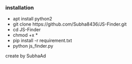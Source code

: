 <h3>installation</h3>
<ul>
  <li>apt install python2</li>
  <li>git clone https://github.com/Subha8436/JS-Finder.git</li>
  <li>cd JS-Finder</li>
  <li>chmod +x *</li>
  <li>pip install -r requirement.txt</li>
  <li>python js_finder.py</li>
</ul>
create by SubhaAd
